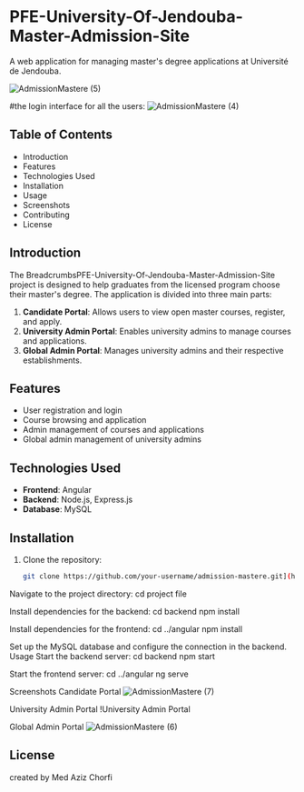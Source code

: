 ﻿# PFE-University-Of-Jendouba-Master-Admission-Site

A web application for managing master's degree applications at Université de Jendouba.

![AdmissionMastere (5)](https://github.com/user-attachments/assets/1d389e9c-16ad-48fe-8656-0454d8d9f0ea)

#the login interface for all the users:
![AdmissionMastere (4)](https://github.com/user-attachments/assets/7bbb3b75-b5ba-4bb7-8cad-4f4958c86d7c)


## Table of Contents
- Introduction
- Features
- Technologies Used
- Installation
- Usage
- Screenshots
- Contributing
- License

## Introduction
The BreadcrumbsPFE-University-Of-Jendouba-Master-Admission-Site project is designed to help graduates from the licensed program choose their master's degree. The application is divided into three main parts:
1. **Candidate Portal**: Allows users to view open master courses, register, and apply.
2. **University Admin Portal**: Enables university admins to manage courses and applications.
3. **Global Admin Portal**: Manages university admins and their respective establishments.

## Features
- User registration and login
- Course browsing and application
- Admin management of courses and applications
- Global admin management of university admins

## Technologies Used
- **Frontend**: Angular
- **Backend**: Node.js, Express.js
- **Database**: MySQL

## Installation
1. Clone the repository:
   ```bash
   git clone https://github.com/your-username/admission-mastere.git](https://github.com/Abig12/PFE-University-Of-Jendouba-Master-Admission-Site.git

Navigate to the project directory:
cd project file

Install dependencies for the backend:
cd backend
npm install

Install dependencies for the frontend:
cd ../angular
npm install

Set up the MySQL database and configure the connection in the backend.
Usage
Start the backend server:
cd backend
npm start

Start the frontend server:
cd ../angular
ng serve

Screenshots
Candidate Portal
![AdmissionMastere (7)](https://github.com/user-attachments/assets/cc28101e-57e7-489b-b1a1-1b287c96b941)

University Admin Portal
!University Admin Portal

Global Admin Portal
![AdmissionMastere (6)](https://github.com/user-attachments/assets/c351fcb8-d61b-4438-b7fc-cf31ec580615)

## License
created by Med Aziz Chorfi
